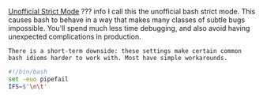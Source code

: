 [Unofficial Strict Mode](http://redsymbol.net/articles/unofficial-bash-strict-mode/)
??? info
    I call this the unofficial bash strict mode. This causes bash to behave in a way that makes many classes of subtle bugs impossible. You'll spend much less time debugging, and also avoid having unexpected complications in production.

    There is a short-term downside: these settings make certain common bash idioms harder to work with. Most have simple workarounds.

```bash
#!/bin/bash
set -euo pipefail
IFS=$'\n\t'
```
